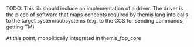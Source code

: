 TODO: This lib should include an implementation of a driver.
The driver is the piece of software that maps concepts required by themis lang into calls to the target system/subsystems (e.g. to the CCS for sending commands, getting TM)

At this point, monolitically integrated in themis_fop_core
